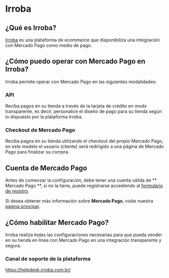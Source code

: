 # Irroba

## ¿Qué es Irroba?

[Irroba](http://www.Irroba.com.br/) es una plataforma de ecommerce que disponibiliza una integración con Mercado Pago como medio de pago.

## ¿Cómo puedo operar con Mercado Pago en Irroba?

Irroba permite operar con Mercado Pago en las siguientes modalidades:

### API

Reciba pagos en su tienda a través de la tarjeta de crédito en modo transparente, es decir, personalice el diseño de pago para su tienda según lo dispuesto por la plataforma Irroba.

### Checkout de Mercado Pago

Reciba pagos en su tienda utilizando el checkout del propio Mercado Pago, en este modelo el usuario (cliente) será redirigido a una página de Mercado Pago para finalizar su compra.

## Cuenta de Mercado Pago

Antes de comenzar la configuración, debe tener una cuenta válida de ** Mercado Pago **, si no la tiene, puede registrarse accediendo al [formulario de registro](https://www.mercadopago.com.ar/registration-mp?mode=mp).

Si desea obtener más información sobre **Mercado Pago**, visite nuestra [página principal](https://www.mercadopago.com.ar/).

## ¿Cómo habilitar Mercado Pago?

Irroba realiza todas las configuraciones necesarias para que pueda vender en su tienda en línea con Mercado Pago en una integración transparente y segura.

### Canal de soporte de la plataforma

https://helpdesk.irroba.com.br/
